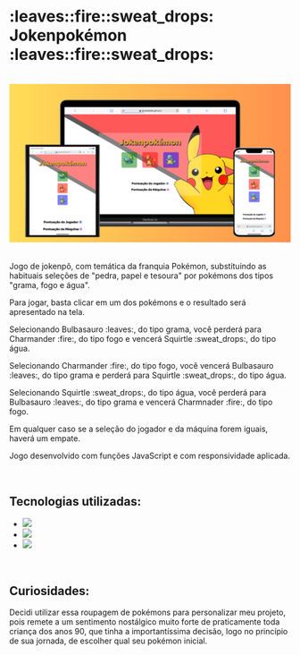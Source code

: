 <h1>:leaves::fire::sweat_drops: Jokenpokémon :leaves::fire::sweat_drops:</h1>
<br>
<img src="https://github.com/eduardobetti/jokenpokemon/blob/main/mockup-jokenpokemon.png" alt="mockup-jokenpokemon">
<br><br>
<p>Jogo de jokenpô, com temática da franquia Pokémon, substituindo as habituais seleções de "pedra, papel e tesoura" por pokémons dos tipos "grama, fogo e água".</p>
<p>Para jogar, basta clicar em um dos pokémons e o resultado será apresentado na tela.</p>
<p>Selecionando Bulbasauro :leaves:, do tipo grama, você perderá para Charmander :fire:, do tipo fogo e vencerá Squirtle :sweat_drops:, do tipo água.</p>
<p>Selecionando Charmander :fire:, do tipo fogo, você vencerá Bulbasauro :leaves:, do tipo grama e perderá para Squirtle :sweat_drops:, do tipo água.</p>
<p>Selecionando Squirtle :sweat_drops:, do tipo água, você perderá para Bulbasauro :leaves:, do tipo grama e vencerá Charmnader :fire:, do tipo fogo.</p>
<p>Em qualquer caso se a seleção do jogador e da máquina forem iguais, haverá um empate.</p>
<p>Jogo desenvolvido com funções JavaScript e com responsividade aplicada.</p>
<br>
<h2>Tecnologias utilizadas:</h2>

- <img src="https://img.shields.io/badge/HTML5-E34F26?style=for-the-badge&logo=html5&logoColor=white">

- <img src="https://img.shields.io/badge/CSS3-1572B6?style=for-the-badge&logo=css3&logoColor=white">

- <img src="https://img.shields.io/badge/JavaScript-F7DF1E?style=for-the-badge&logo=javascript&logoColor=black">
<br>
<h2>Curiosidades:</h2>

<p>Decidi utilizar essa roupagem de pokémons para personalizar meu projeto, pois remete a um sentimento nostálgico muito forte de praticamente toda criança dos anos 90, que tinha a importantíssima decisão, logo no princípio de sua jornada, de escolher qual seu pokémon inicial.</p>
